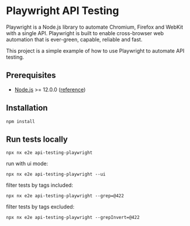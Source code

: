 # Playwright API Testing

Playwright is a Node.js library to automate Chromium, Firefox and WebKit with a single API. Playwright is built to enable cross-browser web automation that is ever-green, capable, reliable and fast.

This project is a simple example of how to use Playwright to automate API testing.

## Prerequisites

- [Node.js](https://nodejs.org/en/download/) >= 12.0.0 ([reference](https://github.com/microsoft/playwright/issues/2059#issuecomment-934346107))

## Installation

```shell
npm install
```

## Run tests locally

```shell
npx nx e2e api-testing-playwright
```

run with ui mode:

```shell
npx nx e2e api-testing-playwright --ui
```

filter tests by tags included:

```shell
npx nx e2e api-testing-playwright --grep=@422
```

filter tests by tags excluded:

```shell
npx nx e2e api-testing-playwright --grepInvert=@422
```
